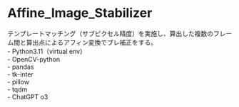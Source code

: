 # Affine_Image_Stabilizer
テンプレートマッチング（サブピクセル精度）を実施し、算出した複数のフレーム間と算出点によるアフィン変換でブレ補正をする。  
    - Python3.11（virtual env）  
        - OpenCV-python  
        - pandas  
        - tk-inter  
        - pillow  
        - tqdm  
    - ChatGPT o3
